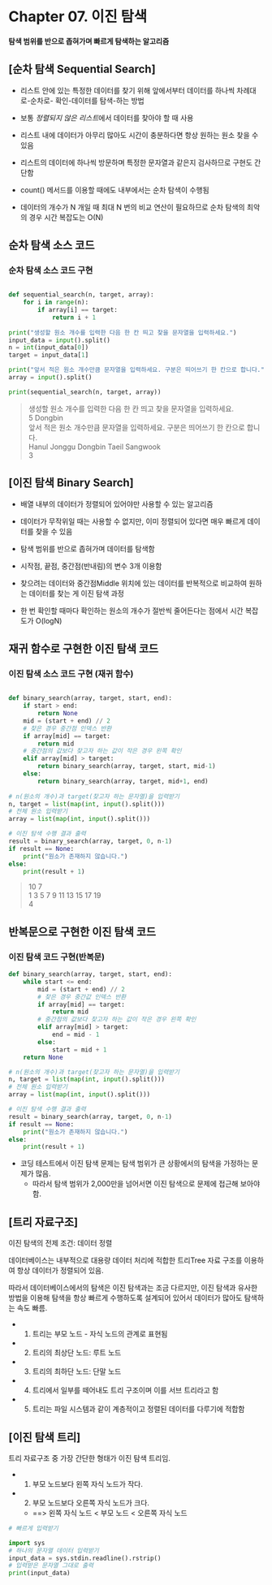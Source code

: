 # Chapter 07. 이진 탐색
#### 탐색 범위를 반으로 좁혀가며 빠르게 탐색하는 알고리즘


## [순차 탐색 Sequential Search]

- 리스트 안에 있는 특정한 데이터를 찾기 위해 앞에서부터 데이터를 하나씩 차례대로-순차로- 확인-데이터를 탐색-하는 방법

- 보통 *정렬되지 않은 리스트*에서 데이터를 찾아야 할 때 사용

- 리스트 내에 데이터가 아무리 많아도 시간이 충분하다면 항상 원하는 원소 찾을 수 있음

- 리스트의 데이터에 하나씩 방문하며 특정한 문자열과 같은지 검사하므로 구현도 간단함

- count() 메서드를 이용할 때에도 내부에서는 순차 탐색이 수행됨

- 데이터의 개수가 N 개일 때 최대 N 번의 비교 연산이 필요하므로 순차 탐색의 최악의 경우 시간 복잡도는 O(N)


## 순차 탐색 소스 코드

### 순차 탐색 소스 코드 구현

```python

def sequential_search(n, target, array):
    for i in range(n):
        if array[i] == target:
            return i + 1
        
print("생성할 원소 개수를 입력한 다음 한 칸 띄고 찾을 문자열을 입력하세요.")
input_data = input().split()
n = int(input_data[0]) 
target = input_data[1]

print("앞서 적은 원소 개수만큼 문자열을 입력하세요. 구분은 띄어쓰기 한 칸으로 합니다.")
array = input().split()

print(sequential_search(n, target, array))

```

> 생성할 원소 개수를 입력한 다음 한 칸 띄고 찾을 문자열을 입력하세요. </br>
5 Dongbin </br>
앞서 적은 원소 개수만큼 문자열을 입력하세요. 구분은 띄어쓰기 한 칸으로 합니다. </br>
Hanul Jonggu Dongbin Taeil Sangwook </br>
3



## [이진 탐색 Binary Search] 

- 배열 내부의 데이터가 정렬되어 있어야만 사용할 수 있는 알고리즘

- 데이터가 무작위일 때는 사용할 수 없지만, 이미 정렬되어 있다면 매우 빠르게 데이터를 찾을 수 있음

- 탐색 범위를 반으로 좁혀가며 데이터를 탐색함


- 시작점, 끝점, 중간점(반내림)의 변수 3개 이용함

- 찾으려는 데이터와 중간점Middle 위치에 있는 데이터를 반복적으로 비교하여 원하는 데이터를 찾는 게 이진 탐색 과정

-  한 번 확인할 때마다 확인하는 원소의 개수가 절반씩 줄어든다는 점에서 시간 복잡도가 O(logN)


## 재귀 함수로 구현한 이진 탐색 코드

### 이진 탐색 소스 코드 구현 (재귀 함수)

```python

def binary_search(array, target, start, end):
    if start > end:
        return None
    mid = (start + end) // 2
    # 찾은 경우 중간점 인덱스 반환
    if array[mid] == target:
        return mid
    # 중간점의 값보다 찾고자 하는 값이 작은 경우 왼쪽 확인
    elif array[mid] > target:
        return binary_search(array, target, start, mid-1)
    else:
        return binary_search(array, target, mid+1, end)
    
# n(원소의 개수)과 target(찾고자 하는 문자열)을 입력받기
n, target = list(map(int, input().split()))
# 전체 원소 입력받기
array = list(map(int, input().split()))

# 이진 탐색 수행 결과 출력
result = binary_search(array, target, 0, n-1)
if result == None:
    print("원소가 존재하지 않습니다.")
else:
    print(result + 1)

```

> 10 7 </br>
1 3 5 7 9 11 13 15 17 19 </br>
4

## 반복문으로 구현한 이진 탐색 코드

### 이진 탐색 코드 구현(반복문)

```python
def binary_search(array, target, start, end):
    while start <= end:
        mid = (start + end) // 2
        # 찾은 경우 중간값 인덱스 반환
        if array[mid] == target:
            return mid
        # 중간점의 값보다 찾고자 하는 값이 작은 경우 왼쪽 확인
        elif array[mid] > target:
            end = mid - 1
        else:
            start = mid + 1
    return None

# n(원소의 개수)과 target(찾고자 하는 문자열)을 입력받기
n, target = list(map(int, input().split()))
# 전체 원소 입력받기
array = list(map(int, input().split()))

# 이진 탐색 수행 결과 출력
result = binary_search(array, target, 0, n-1)
if result == None:
    print("원소가 존재하지 않습니다.")
else:
    print(result + 1)
```

- 코딩 테스트에서 이진 탐색 문제는 탐색 범위가 큰 상황에서의 탐색을 가정하는 문제가 많음.
	- 따라서 탐색 범위가 2,000만을 넘어서면 이진 탐색으로 문제에 접근해 보아야 함.



## [트리 자료구조]

이진 탐색의 전제 조건: 데이터 정렬

데이터베이스는 내부적으로 대용량 데이터 처리에 적합한 트리Tree 자료 구조를 이용하여 항상 데이터가 정렬되어 있음.
	
따라서 데이터베이스에서의 탐색은 이진 탐색과는 조금 다르지만, 이진 탐색과 유사한 방법을 이용해 탐색을 항상 빠르게 수행하도록 설계되어 있어서 데이터가 많아도 탐색하는 속도 빠름.

- 1) 트리는 부모 노드 - 자식 노드의 관계로 표현됨

- 2) 트리의 최상단 노드: 루트 노드

- 3) 트리의 최하단 노드: 단말 노드

- 4) 트리에서 일부를 떼어내도 트리 구조이며 이를 서브 트리라고 함

- 5) 트리는 파일 시스템과 같이 계층적이고 정렬된 데이터를 다루기에 적합함


 
## [이진 탐색 트리]

트리 자료구조 중 가장 간단한 형태가 이진 탐색 트리임.

-  1) 부모 노드보다 왼쪽 자식 노드가 작다.

- 2) 부모 노드보다 오른쪽 자식 노드가 크다.

	-  ==> 왼쪽 자식 노드 < 부모 노드 < 오른쪽 자식 노드

```python
# 빠르게 입력받기

import sys
# 하나의 문자열 데이터 입력받기
input_data = sys.stdin.readline().rstrip()
# 입력받은 문자열 그대로 출력
print(input_data)
```